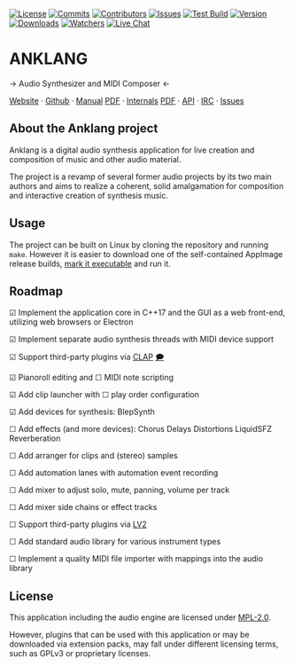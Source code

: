 <!-- BADGES -->
[![License][mpl2-badge]][mpl2-url]
[![Commits][commits-badge]][commits-url]
[![Contributors][contributors-badge]][contributors-url]
[![Issues][issues-badge]][issues-url]
[![Test Build][testing-badge]][testing-url]
[![Version][version-badge]][version-url]
[![Downloads][downloads-badge]][downloads-url]
[![Watchers][watchers-badge]][watchers-url]
[![Live Chat][irc-badge]][irc-url]
<!-- [![Stargazers][stars-badge]][stars-url] [![Forks][forks-badge]][forks-url] -->

<!-- HEADING -->
ANKLANG
=======

→ Audio Synthesizer and MIDI Composer ←

[Website](https://anklang.testbit.eu/) · [Github](https://github.com/tim-janik/anklang/) ·
[Manual](https://tim-janik.github.io/docs/anklang/anklang-manual.html) [PDF](https://tim-janik.github.io/docs/anklang/anklang-manual.pdf) ·
[Internals](https://tim-janik.github.io/docs/anklang/anklang-internals.html) [PDF](https://tim-janik.github.io/docs/anklang/anklang-internals.pdf) ·
[API](https://tim-janik.github.io/docs/anklang/files.html#search) ·
[IRC](https://web.libera.chat/#Anklang) ·
[Issues](https://github.com/tim-janik/anklang/issues)

<!-- ABOUT -->
## About the Anklang project

Anklang is a digital audio synthesis application for live creation and composition of music and other audio material.

The project is a revamp of several former audio projects by its two main authors
and aims to realize a coherent, solid amalgamation for composition and interactive
creation of synthesis music.

<!-- USAGE -->
## Usage

The project can be built on Linux by cloning the repository and running `make`.
However it is easier to download one of the self-contained AppImage release builds,
[mark it executable](https://discourse.appimage.org/t/how-to-run-an-appimage/80)
and run it.

<!-- ROADMAP -->
## Roadmap

☑  Implement the application core in C++17 and the GUI as a web front-end, utilizing web browsers or Electron

☑  Implement separate audio synthesis threads with MIDI device support

☑  Support third-party plugins via [CLAP](https://github.com/free-audio/clap) [🗩 ](https://www.kvraudio.com/forum/viewtopic.php?t=574861)

☑  Pianoroll editing and ☐ MIDI note scripting

☑  Add clip launcher with ☐ play order configuration

☑  Add devices for synthesis: BlepSynth

☐  Add effects (and more devices): Chorus Delays Distortions LiquidSFZ Reverberation

☐  Add arranger for clips and (stereo) samples

☐  Add automation lanes with automation event recording

☐  Add mixer to adjust solo, mute, panning, volume per track

☐  Add mixer side chains or effect tracks

☐  Support third-party plugins via [LV2](https://en.wikipedia.org/wiki/LV2)

☐  Add standard audio library for various instrument types

☐  Implement a quality MIDI file importer with mappings into the audio library

<!-- LICENSE.txt -->
## License

This application including the audio engine are licensed under
[MPL-2.0](https://github.com/tim-janik/anklang/blob/trunk/LICENSE).

However, plugins that can be used with this application or may be downloaded
via extension packs, may fall under different licensing terms, such as
GPLv3 or proprietary licenses.

<!-- MARKDOWN LINKS & IMAGES -->
<!-- https://www.markdownguide.org/basic-syntax/#reference-style-links -->
[commits-badge]: https://img.shields.io/github/commit-activity/w/tim-janik/anklang?label=Commits&style=for-the-badge&color=green
[commits-url]: https://github.com/tim-janik/anklang/commits
[contributors-badge]: https://img.shields.io/github/contributors/tim-janik/anklang.svg?style=for-the-badge&color=green
[contributors-url]: https://github.com/tim-janik/anklang/graphs/contributors
[coverity-badge]: https://img.shields.io/coverity/scan/23262.svg?style=for-the-badge
[downloads-badge]: https://img.shields.io/github/downloads/tim-janik/anklang/total?style=for-the-badge&color=blue
[downloads-url]: https://github.com/tim-janik/anklang/releases
[drivers-badge]: https://img.shields.io/badge/Drivers-MIDI%20|%20ALSA%20|%20%20Pulse%20|%20Jack-999?style=for-the-badge
[fix\me-badge]: https://img.shields.io/github/search/tim-janik/anklang/fix%6De?label=FIX%4DE&style=for-the-badge
[forks-badge]: https://img.shields.io/github/forks/tim-janik/anklang.svg?style=for-the-badge
[forks-url]: https://github.com/tim-janik/anklang/network/members
[irc-badge]: https://img.shields.io/badge/Live%20Chat-Libera%20IRC-blueviolet?style=for-the-badge
[irc-url]: https://web.libera.chat/#Anklang
[issues-badge]: https://img.shields.io/github/issues-raw/tim-janik/anklang.svg?style=for-the-badge
[issues-url]: https://github.com/tim-janik/anklang/issues
[mpl2-badge]: https://img.shields.io/static/v1?label=License&message=MPL-2&color=9c0&style=for-the-badge
[mpl2-url]: https://github.com/tim-janik/anklang/blob/trunk/LICENSE
[packages-badge]: https://img.shields.io/badge/Packages-AppImage%20|%20deb-999?style=for-the-badge
[stars-badge]: https://img.shields.io/github/stars/tim-janik/anklang.svg?style=for-the-badge
[stars-url]: https://github.com/tim-janik/anklang/stargazers
[testing-badge]: https://img.shields.io/github/actions/workflow/status/tim-janik/anklang/testing.yml?style=for-the-badge
[testing-url]: https://github.com/tim-janik/anklang/actions
[version-badge]: https://img.shields.io/github/v/release/tim-janik/anklang?label=version&style=for-the-badge
[version-url]: https://github.com/tim-janik/anklang/tags
[watchers-badge]: https://img.shields.io/github/watchers/tim-janik/anklang?style=for-the-badge
[watchers-url]: https://github.com/tim-janik/anklang/graphs/traffic
<!-- https://github.com/othneildrew/Best-README-Template -->
